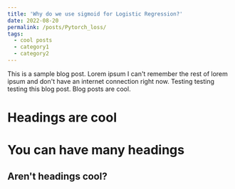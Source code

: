 ```yaml
---
title: 'Why do we use sigmoid for Logistic Regression?'
date: 2022-08-20
permalink: /posts/Pytorch_loss/
tags:
  - cool posts
  - category1
  - category2
---
```


This is a sample blog post. Lorem ipsum I can't remember the rest of lorem ipsum and don't have an internet connection right now. Testing testing testing this blog post. Blog posts are cool.

Headings are cool
======

You can have many headings
======

Aren't headings cool?
------
